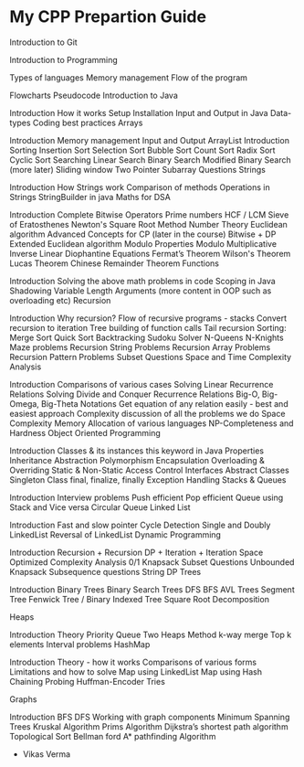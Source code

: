 # My CPP Prepartion Guide
Introduction to Git

Introduction to Programming

Types of languages
Memory management
Flow of the program

Flowcharts
Pseudocode
Introduction to Java

Introduction
How it works
Setup Installation
Input and Output in Java
Data-types
Coding best practices
Arrays

Introduction
Memory management
Input and Output
ArrayList Introduction
Sorting
Insertion Sort
Selection Sort
Bubble Sort
Count Sort
Radix Sort
Cyclic Sort
Searching
Linear Search
Binary Search
Modified Binary Search
(more later)
Sliding window
Two Pointer
Subarray Questions
Strings

Introduction
How Strings work
Comparison of methods
Operations in Strings
StringBuilder in java
Maths for DSA

Introduction
Complete Bitwise Operators
Prime numbers
HCF / LCM
Sieve of Eratosthenes
Newton's Square Root Method
Number Theory
Euclidean algorithm
Advanced Concepts for CP (later in the course)
Bitwise + DP
Extended Euclidean algorithm
Modulo Properties
Modulo Multiplicative Inverse
Linear Diophantine Equations
Fermat’s Theorem
Wilson's Theorem
Lucas Theorem
Chinese Remainder Theorem
Functions

Introduction
Solving the above math problems in code
Scoping in Java
Shadowing
Variable Length Arguments
(more content in OOP such as overloading etc)
Recursion

Introduction
Why recursion?
Flow of recursive programs - stacks
Convert recursion to iteration
Tree building of function calls
Tail recursion
Sorting:
Merge Sort
Quick Sort
Backtracking
Sudoku Solver
N-Queens
N-Knights
Maze problems
Recursion String Problems
Recursion Array Problems
Recursion Pattern Problems
Subset Questions
Space and Time Complexity Analysis

Introduction
Comparisons of various cases
Solving Linear Recurrence Relations
Solving Divide and Conquer Recurrence Relations
Big-O, Big-Omega, Big-Theta Notations
Get equation of any relation easily - best and easiest approach
Complexity discussion of all the problems we do
Space Complexity
Memory Allocation of various languages
NP-Completeness and Hardness
Object Oriented Programming

Introduction
Classes & its instances
this keyword in Java
Properties
Inheritance
Abstraction
Polymorphism
Encapsulation
Overloading & Overriding
Static & Non-Static
Access Control
Interfaces
Abstract Classes
Singleton Class
final, finalize, finally
Exception Handling
Stacks & Queues

Introduction
Interview problems
Push efficient
Pop efficient
Queue using Stack and Vice versa
Circular Queue
Linked List

Introduction
Fast and slow pointer
Cycle Detection
Single and Doubly LinkedList
Reversal of LinkedList
Dynamic Programming

Introduction
Recursion + Recursion DP + Iteration + Iteration Space Optimized
Complexity Analysis
0/1 Knapsack
Subset Questions
Unbounded Knapsack
Subsequence questions
String DP
Trees

Introduction
Binary Trees
Binary Search Trees
DFS
BFS
AVL Trees
Segment Tree
Fenwick Tree / Binary Indexed Tree
Square Root Decomposition

Heaps

Introduction
Theory
Priority Queue
Two Heaps Method
k-way merge
Top k elements
Interval problems
HashMap

Introduction
Theory - how it works
Comparisons of various forms
Limitations and how to solve
Map using LinkedList
Map using Hash
Chaining
Probing
Huffman-Encoder
Tries

Graphs

Introduction
BFS
DFS
Working with graph components
Minimum Spanning Trees
Kruskal Algorithm
Prims Algorithm
Dijkstra’s shortest path algorithm
Topological Sort
Bellman ford
A* pathfinding Algorithm









- Vikas Verma 
